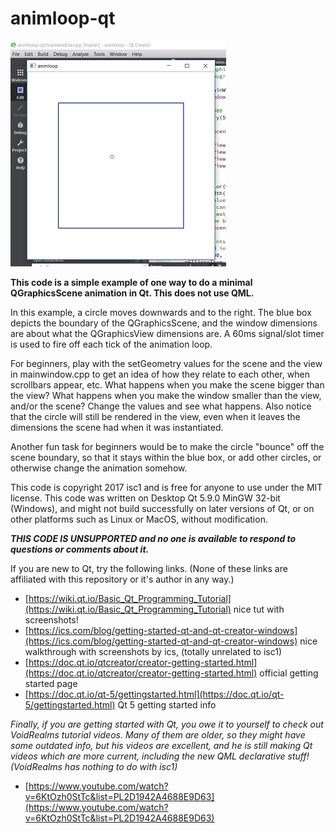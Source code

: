 # animloop-qt

![alt text](animloop-qt-1.jpg "animloop-qt screenshot")

**This code is a simple example of one way to do a minimal QGraphicsScene animation in Qt.  This does not use QML.**

In this example, a circle moves downwards and to the right.  The blue box depicts the boundary of the QGraphicsScene, and the window dimensions are about what the QGraphicsView dimensions are.  A 60ms signal/slot timer is used to fire off each tick of the animation loop.  

For beginners, play with the setGeometry values for the scene and the view in mainwindow.cpp to get an idea of how they relate to each other, when scrollbars appear, etc.  What happens when you make the scene bigger than the view?  What happens when you make the window smaller than the view, and/or the scene?  Change the values and see what happens.  Also notice that the circle will still be rendered in the view, even when it leaves the dimensions the scene had when it was instantiated.

Another fun task for beginners would be to make the circle "bounce" off the scene boundary, so that it stays within the blue box, or add other circles, or otherwise change the animation somehow.

This code is copyright 2017 isc1 and is free for anyone to use under the MIT license.  This code was written on Desktop Qt 5.9.0 MinGW 32-bit (Windows), and might not build successfully on later versions of Qt, or on other platforms such as Linux or MacOS, without modification.

**_THIS CODE IS UNSUPPORTED and no one is available to respond to questions or comments about it._**

If you are new to Qt, try the following links.  (None of these links are affiliated with this repository or it's author in any way.)
* [https://wiki.qt.io/Basic_Qt_Programming_Tutorial](https://wiki.qt.io/Basic_Qt_Programming_Tutorial) nice tut with screenshots!
* [https://ics.com/blog/getting-started-qt-and-qt-creator-windows](https://ics.com/blog/getting-started-qt-and-qt-creator-windows) nice walkthrough with screenshots by ics, (totally unrelated to isc1)
* [https://doc.qt.io/qtcreator/creator-getting-started.html](https://doc.qt.io/qtcreator/creator-getting-started.html) official getting started page
* [https://doc.qt.io/qt-5/gettingstarted.html](https://doc.qt.io/qt-5/gettingstarted.html) Qt 5 getting started info

_Finally, if you are getting started with Qt, you owe it to yourself to check out VoidRealms tutorial videos.  Many of them are older, so they might have some outdated info, but his videos are excellent, and he is still making Qt videos which are more current, including the new QML declarative stuff! (VoidRealms has nothing to do with isc1)_

* [https://www.youtube.com/watch?v=6KtOzh0StTc&list=PL2D1942A4688E9D63](https://www.youtube.com/watch?v=6KtOzh0StTc&list=PL2D1942A4688E9D63)